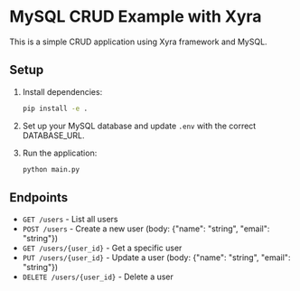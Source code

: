 # MySQL CRUD Example with Xyra

This is a simple CRUD application using Xyra framework and MySQL.

## Setup

1. Install dependencies:
   ```bash
   pip install -e .
   ```

2. Set up your MySQL database and update `.env` with the correct DATABASE_URL.

3. Run the application:
   ```bash
   python main.py
   ```

## Endpoints

- `GET /users` - List all users
- `POST /users` - Create a new user (body: {"name": "string", "email": "string"})
- `GET /users/{user_id}` - Get a specific user
- `PUT /users/{user_id}` - Update a user (body: {"name": "string", "email": "string"})
- `DELETE /users/{user_id}` - Delete a user